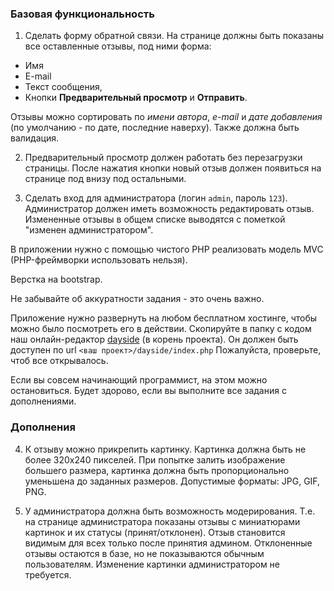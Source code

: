 ### Базовая функциональность
1. Сделать форму обратной связи. 
На странице должны быть показаны все оставленные отзывы, под ними форма:
- Имя
- E-mail
- Текст сообщения,
- Кнопки **Предварительный просмотр** и **Отправить**.

Отзывы можно сортировать по *имени автора*, *e-mail* и *дате добавления* (по умолчанию - по дате, последние наверху).
Также должна быть валидация.

2. Предварительный просмотр должен работать без перезагрузки страницы.
После нажатия кнопки новый отзыв должен появиться на странице под внизу под остальными.

3. Сделать вход для администратора (логин `admin`, пароль `123`).
Администратор должен иметь возможность редактировать отзыв.
Измененные отзывы в общем списке выводятся с пометкой "изменен администратором".

В приложении нужно с помощью чистого PHP реализовать модель MVC (PHP-фреймворки использовать нельзя).

Верстка на bootstrap.

Не забывайте об аккуратности задания - это очень важно.

Приложение нужно развернуть на любом бесплатном хостинге, чтобы можно было посмотреть его в действии.
Скопируйте в папку с кодом наш онлайн-редактор [dayside](https://github.com/boomyjee/dayside) (в корень проекта).
Он должен быть доступен по url `<ваш проект>/dayside/index.php`
Пожалуйста, проверьте, чтоб все открывалось.

Если вы совсем начинающий программист, на этом можно остановиться.
Будет здорово, если вы выполните все задания с дополнениями.

### Дополнения
4. К отзыву можно прикрепить картинку.
Картинка должна быть не более 320х240 пикселей.
При попытке залить изображение большего размера, картинка должна быть пропорционально уменьшена до заданных размеров.
Допустимые форматы: JPG, GIF, PNG.

5. У администратора должна быть возможность модерирования.
Т.е. на странице администратора показаны отзывы с миниатюрами картинок и их статусы (принят/отклонен).
Отзыв становится видимым для всех только после принятия админом.
Отклоненные отзывы остаются в базе, но не показываются обычным пользователям.
Изменение картинки администратором не требуется.